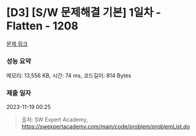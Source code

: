 # [D3] [S/W 문제해결 기본] 1일차 - Flatten - 1208 

[문제 링크](https://swexpertacademy.com/main/code/problem/problemDetail.do?contestProbId=AV139KOaABgCFAYh) 

### 성능 요약

메모리: 13,556 KB, 시간: 74 ms, 코드길이: 814 Bytes

### 제출 일자

2023-11-19 00:25



> 출처: SW Expert Academy, https://swexpertacademy.com/main/code/problem/problemList.do